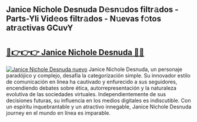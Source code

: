 ## Janice Nichole Desnuda D𝚎sn𝚞dos filtr𝚊dos - Parts-Yli Vid𝚎os filtr𝚊dos - N𝚞evas f𝚘tos atr𝚊ctivas GCuvY

# <h2><a href="http://mbd0ylh.tromn.icu/?c=Janice+Nichole+Desnuda">🔗👉👉👉 Janice Nichole Desnuda 🔗🔗</a></h2>

[![Janice Nichole Desnuda nuevo](https://i.imgur.com/pEAQMta.gif)](http://mbd0ylh.tromn.icu/?c=Janice+Nichole+Desnuda)
Janice Nichole Desnuda, un personaje paradójico y complejo, desafía la categorización simple. Su innovador estilo de comunicación en línea ha cautivado y enfurecido a sus seguidores, encendiendo debates sobre ética, autorrepresentación y la naturaleza evolutiva de las sociedades virtuales. Independientemente de sus decisiones futuras, su influencia en los medios digitales es indiscutible. Con un espíritu inquebrantable y un atractivo innegable, Janice Nichole Desnuda journey en el mundo en línea es imparable.
